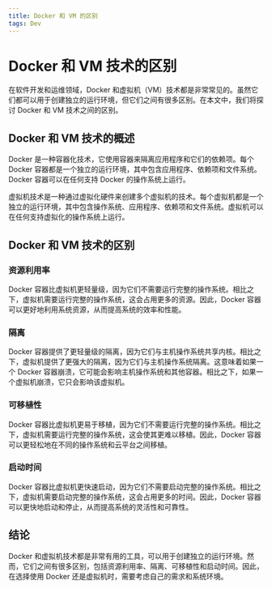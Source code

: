 ```yaml
---
title: Docker 和 VM 的区别
tags: Dev
---
```


# Docker 和 VM 技术的区别

在软件开发和运维领域，Docker 和虚拟机（VM）技术都是非常常见的。虽然它们都可以用于创建独立的运行环境，但它们之间有很多区别。在本文中，我们将探讨 Docker 和 VM 技术之间的区别。

## Docker 和 VM 技术的概述

Docker 是一种容器化技术，它使用容器来隔离应用程序和它们的依赖项。每个 Docker 容器都是一个独立的运行环境，其中包含应用程序、依赖项和文件系统。Docker 容器可以在任何支持 Docker 的操作系统上运行。

虚拟机技术是一种通过虚拟化硬件来创建多个虚拟机的技术。每个虚拟机都是一个独立的运行环境，其中包含操作系统、应用程序、依赖项和文件系统。虚拟机可以在任何支持虚拟化的操作系统上运行。

## Docker 和 VM 技术的区别

### 资源利用率

Docker 容器比虚拟机更轻量级，因为它们不需要运行完整的操作系统。相比之下，虚拟机需要运行完整的操作系统，这会占用更多的资源。因此，Docker 容器可以更好地利用系统资源，从而提高系统的效率和性能。

### 隔离

Docker 容器提供了更轻量级的隔离，因为它们与主机操作系统共享内核。相比之下，虚拟机提供了更强大的隔离，因为它们与主机操作系统隔离。这意味着如果一个 Docker 容器崩溃，它可能会影响主机操作系统和其他容器。相比之下，如果一个虚拟机崩溃，它只会影响该虚拟机。

### 可移植性

Docker 容器比虚拟机更易于移植，因为它们不需要运行完整的操作系统。相比之下，虚拟机需要运行完整的操作系统，这会使其更难以移植。因此，Docker 容器可以更轻松地在不同的操作系统和云平台之间移植。

### 启动时间

Docker 容器比虚拟机更快速启动，因为它们不需要启动完整的操作系统。相比之下，虚拟机需要启动完整的操作系统，这会占用更多的时间。因此，Docker 容器可以更快地启动和停止，从而提高系统的灵活性和可靠性。

## 结论

Docker 和虚拟机技术都是非常有用的工具，可以用于创建独立的运行环境。然而，它们之间有很多区别，包括资源利用率、隔离、可移植性和启动时间。因此，在选择使用 Docker 还是虚拟机时，需要考虑自己的需求和系统环境。